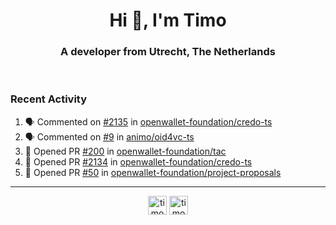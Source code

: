 <h1 align="center">Hi 👋, I'm Timo</h1>
<h3 align="center">A developer from Utrecht, The Netherlands</h3>
<br/>
<!-- https://github.com/rahuldkjain/github-profile-readme-generator --!>

<!--  <p align="left"><img src="https://github-readme-stats.vercel.app/api?username=timoglastra&show_icons=true&count_private=true&" alt="timoglastra" /></p> --!>

<!--
Github language stats
<p align="left"><img src="https://github-readme-stats.vercel.app/api/top-langs/?username=timoglastra&layout=compact" alt="timoglastra" /><p>
-->

<!-- Codestats language stats -->
<!-- <p align="left"><img src="https://codestats-readme.vercel.app/api/top-langs/?username=timoglastra&layout=compact&language_count=12" alt="timoglastra" /><p>    --!>
  
<h3>Recent Activity</h3>

<!--START_SECTION:activity-->
1. 🗣 Commented on [#2135](https://github.com/openwallet-foundation/credo-ts/issues/2135#issuecomment-2551081487) in [openwallet-foundation/credo-ts](https://github.com/openwallet-foundation/credo-ts)
2. 🗣 Commented on [#9](https://github.com/animo/oid4vc-ts/issues/9#issuecomment-2551006448) in [animo/oid4vc-ts](https://github.com/animo/oid4vc-ts)
3. 💪 Opened PR [#200](https://github.com/openwallet-foundation/tac/pull/200) in [openwallet-foundation/tac](https://github.com/openwallet-foundation/tac)
4. 💪 Opened PR [#2134](https://github.com/openwallet-foundation/credo-ts/pull/2134) in [openwallet-foundation/credo-ts](https://github.com/openwallet-foundation/credo-ts)
5. 💪 Opened PR [#50](https://github.com/openwallet-foundation/project-proposals/pull/50) in [openwallet-foundation/project-proposals](https://github.com/openwallet-foundation/project-proposals)
<!--END_SECTION:activity-->

---

<p align="center">
<a href="https://twitter.com/timoglastra" target="blank"><img align="center" src="https://cdn.jsdelivr.net/npm/simple-icons@3.0.1/icons/twitter.svg" alt="timoglastra" height="30" width="30" /></a>
<a href="https://linkedin.com/in/timoglastra" target="blank"><img align="center" src="https://cdn.jsdelivr.net/npm/simple-icons@3.0.1/icons/linkedin.svg" alt="timoglastra" height="30" width="30" /></a>
</p>




